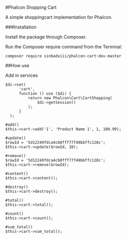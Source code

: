 #Phalcon Shopping Cart

A simple shoppingcart implementation for Phalcon.

###Installation

Install the package through Composer.

Run the Composer require command from the Terminal:

```
composer require sinbadxiii/phalcon-cart:dev-master
```

##How use

Add in services

```
$di->set(
      'cart',
      function () use ($di) {
          return new Phalcon\Cart\CartShopping(
              $di->getSession()
          );
      }
  );
```

```
#add()
$this->cart->add('1', 'Product Name 1', 1, 100.99);

#update()
$rowId = '5d12249fdca4cb0fff77f49bbffc128c';
$this->cart->update($rowId, 10);

#remove()
$rowId = '5d12249fdca4cb0fff77f49bbffc128c';
$this->cart->remove($rowId);

#content()
$this->cart->content();

#destroy()
$this->cart->destroy();

#total()
$this->cart->total();

#count()
$this->cart->count();

#sum_total()
$this->cart->sum_total();
```


